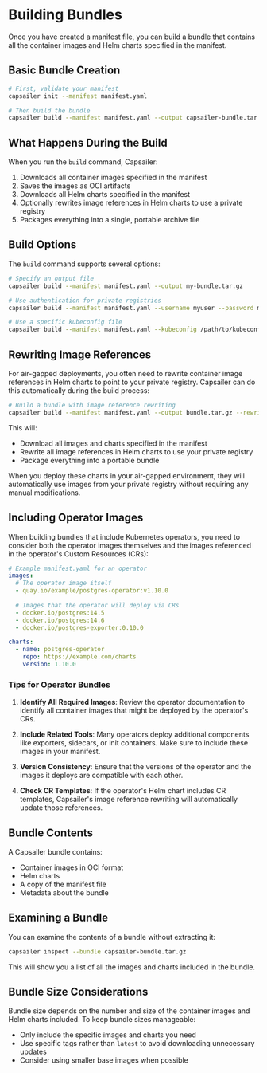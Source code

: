 # Building Bundles

Once you have created a manifest file, you can build a bundle that contains all the container images and Helm charts specified in the manifest.

## Basic Bundle Creation

```bash
# First, validate your manifest
capsailer init --manifest manifest.yaml

# Then build the bundle
capsailer build --manifest manifest.yaml --output capsailer-bundle.tar.gz
```

## What Happens During the Build

When you run the `build` command, Capsailer:

1. Downloads all container images specified in the manifest
2. Saves the images as OCI artifacts
3. Downloads all Helm charts specified in the manifest
4. Optionally rewrites image references in Helm charts to use a private registry
5. Packages everything into a single, portable archive file

## Build Options

The `build` command supports several options:

```bash
# Specify an output file
capsailer build --manifest manifest.yaml --output my-bundle.tar.gz

# Use authentication for private registries
capsailer build --manifest manifest.yaml --username myuser --password mypassword

# Use a specific kubeconfig file
capsailer build --manifest manifest.yaml --kubeconfig /path/to/kubeconfig
```

## Rewriting Image References

For air-gapped deployments, you often need to rewrite container image references in Helm charts to point to your private registry. Capsailer can do this automatically during the build process:

```bash
# Build a bundle with image reference rewriting
capsailer build --manifest manifest.yaml --output bundle.tar.gz --rewrite-image-references --registry-url registry.local:5000
```

This will:
- Download all images and charts specified in the manifest
- Rewrite all image references in Helm charts to use your private registry
- Package everything into a portable bundle

When you deploy these charts in your air-gapped environment, they will automatically use images from your private registry without requiring any manual modifications.

## Including Operator Images

When building bundles that include Kubernetes operators, you need to consider both the operator images themselves and the images referenced in the operator's Custom Resources (CRs):

```yaml
# Example manifest.yaml for an operator
images:
  # The operator image itself
  - quay.io/example/postgres-operator:v1.10.0
  
  # Images that the operator will deploy via CRs
  - docker.io/postgres:14.5
  - docker.io/postgres:14.6
  - docker.io/postgres-exporter:0.10.0

charts:
  - name: postgres-operator
    repo: https://example.com/charts
    version: 1.10.0
```

### Tips for Operator Bundles

1. **Identify All Required Images**: Review the operator documentation to identify all container images that might be deployed by the operator's CRs.

2. **Include Related Tools**: Many operators deploy additional components like exporters, sidecars, or init containers. Make sure to include these images in your manifest.

3. **Version Consistency**: Ensure that the versions of the operator and the images it deploys are compatible with each other.

4. **Check CR Templates**: If the operator's Helm chart includes CR templates, Capsailer's image reference rewriting will automatically update those references.

## Bundle Contents

A Capsailer bundle contains:

- Container images in OCI format
- Helm charts
- A copy of the manifest file
- Metadata about the bundle

## Examining a Bundle

You can examine the contents of a bundle without extracting it:

```bash
capsailer inspect --bundle capsailer-bundle.tar.gz
```

This will show you a list of all the images and charts included in the bundle.

## Bundle Size Considerations

Bundle size depends on the number and size of the container images and Helm charts included. To keep bundle sizes manageable:

- Only include the specific images and charts you need
- Use specific tags rather than `latest` to avoid downloading unnecessary updates
- Consider using smaller base images when possible 